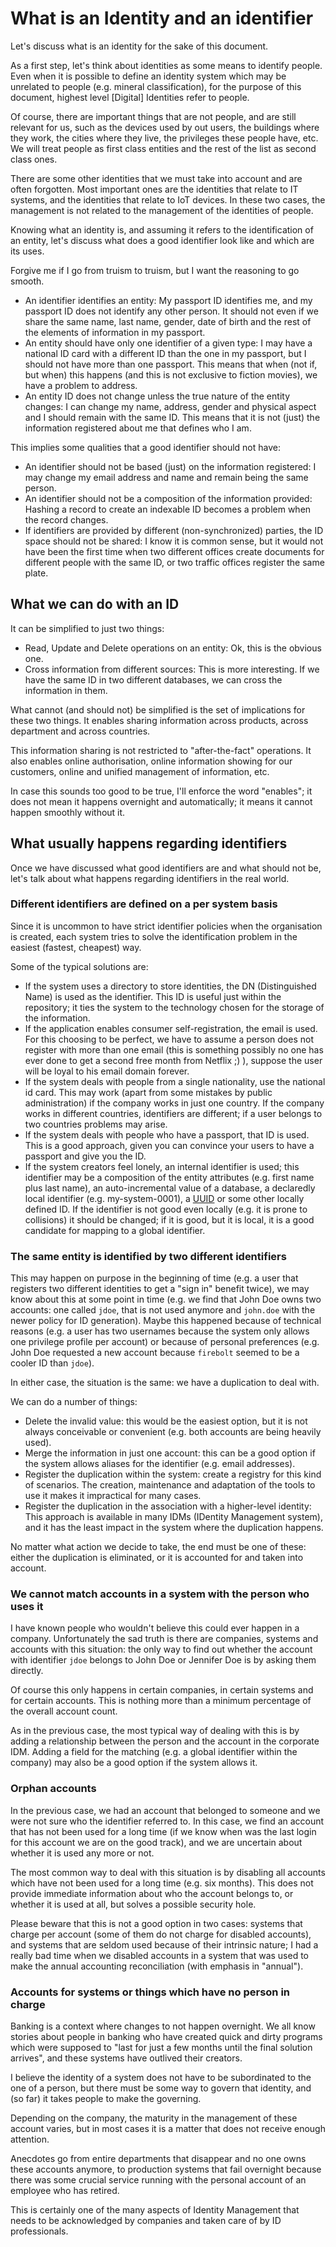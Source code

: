# What is an Identity and an identifier

Let's discuss what is an identity for the sake of this document.

As a first step, let's think about identities as some means to identify people. Even when it is possible to define an identity system which may be unrelated to people (e.g. mineral classification), for the purpose of this document, highest level [Digital] Identities refer to people.

Of course, there are important things that are not people, and are still relevant for us, such as the devices used by out users, the buildings where they work, the cities where they live, the privileges these people have, etc. We will treat people as first class entities and the rest of the list as second class ones.

There are some other identities that we must take into account and are often forgotten. Most important ones are the identities that relate to IT systems, and the identities that relate to IoT devices. In these two cases, the management is not related to the management of the identities of people.

Knowing what an identity is, and assuming it refers to the identification of an entity, let's discuss what does a good identifier look like and which are its uses.

Forgive me if I go from truism to truism, but I want the reasoning to go smooth.

- An identifier identifies an entity: My passport ID identifies me, and my passport ID does not identify any other person. It should not even if we share the same name, last name, gender, date of birth and the rest of the elements of information in my passport.
- An entity should have only one identifier of a given type: I may have a national ID card with a different ID than the one in my passport, but I should not have more than one passport. This means that when (not if, but when) this happens (and this is not exclusive to fiction movies), we have a problem to address.
- An entity ID does not change unless the true nature of the entity changes: I can change my name, address, gender and physical aspect and I should remain with the same ID. This means that it is not (just) the information registered about me that defines who I am.

This implies some qualities that a good identifier should not have:

- An identifier should not be based (just) on the information registered: I may change my email address and name and remain being the same person.
- An identifier should not be a composition of the information provided: Hashing a record to create an indexable ID becomes a problem when the record changes.
- If identifiers are provided by different (non-synchronized) parties, the ID space should not be shared: I know it is common sense, but it would not have been the first time when two different offices create documents for different people with the same ID, or two traffic offices register the same plate.

## What we can do with an ID

It can be simplified to just two things:

- Read, Update and Delete operations on an entity: Ok, this is the obvious one.
- Cross information from different sources: This is more interesting. If we have the same ID in two different databases, we can cross the information in them.

What cannot (and should not) be simplified is the set of implications for these two things. It enables sharing information across products, across department and across countries.

This information sharing is not restricted to "after-the-fact" operations. It also enables online authorisation, online information showing for our customers, online and unified management of information, etc.

In case this sounds too good to be true, I'll enforce the word "enables"; it does not mean it happens overnight and automatically; it means it cannot happen smoothly without it.

## What usually happens regarding identifiers

Once we have discussed what good identifiers are and what should not be, let's talk about what happens regarding identifiers in the real world.

### Different identifiers are defined on a per system basis

Since it is uncommon to have strict identifier policies when the organisation is created, each system tries to solve the identification problem in the easiest (fastest, cheapest) way.

Some of the typical solutions are:

- If the system uses a directory to store identities, the DN (Distinguished Name) is used as the identifier. This ID is useful just within the repository; it ties the system to the technology chosen for the storage of the information.
- If the application enables consumer self-registration, the email is used. For this choosing to be perfect, we have to assume a person does not register with more than one email (this is something possibly no one has ever done to get a second free month from Netflix ;) ), suppose the user will be loyal to his email domain forever.
- If the system deals with people from a single nationality, use the national id card. This may work (apart from some mistakes by public administration) if the company works in just one country. If the company works in different countries, identifiers are different; if a user belongs to two countries problems may arise.
- If the system deals with people who have a passport, that ID is used. This is a good approach, given you can convince your users to have a passport and give you the ID.
- If the system creators feel lonely, an internal identifier is used; this identifier may be a composition of the entity attributes (e.g. first name plus last name), an auto-incremental value of a database, a declaredly local identifier (e.g. my-system-0001), a [UUID](https://tools.ietf.org/html/rfc4122) or some other locally defined ID. If the identifier is not good even locally (e.g. it is prone to collisions) it should be changed; if it is good, but it is local, it is a good candidate for mapping to a global identifier.

### The same entity is identified by two different identifiers

This may happen on purpose in the beginning of time (e.g. a user that registers two different identities to get a "sign in" benefit twice), we may know about this at some point in time (e.g. we find that John Doe owns two accounts: one called `jdoe`, that is not used anymore and `john.doe` with the newer policy for ID generation). Maybe this happened because of technical reasons (e.g. a user has two usernames because the system only allows one privilege profile per account) or because of personal preferences (e.g. John Doe requested a new account because `firebolt` seemed to be a cooler ID than `jdoe`).

In either case, the situation is the same: we have a duplication to deal with.

We can do a number of things:

- Delete the invalid value: this would be the easiest option, but it is not always conceivable or convenient (e.g. both accounts are being heavily used).
- Merge the information in just one account: this can be a good option if the system allows aliases for the identifier (e.g. email addresses).
- Register the duplication within the system: create a registry for this kind of scenarios. The creation, maintenance and adaptation of the tools to use it makes it impractical for many cases.
- Register the duplication in the association with a higher-level identity: This approach is available in many IDMs (IDentity Management system), and it has the least impact in the system where the duplication happens.

No matter what action we decide to take, the end must be one of these: either the duplication is eliminated, or it is accounted for and taken into account.

### We cannot match accounts in a system with the person who uses it

I have known people who wouldn't believe this could ever happen in a company. Unfortunately the sad truth is there are companies, systems and accounts with this situation: the only way to find out whether the account with identifier `jdoe` belongs to John Doe or Jennifer Doe is by asking them directly.

Of course this only happens in certain companies, in certain systems and for certain accounts. This is nothing more than a minimum percentage of the overall account count.

As in the previous case, the most typical way of dealing with this is by adding a relationship between the person and the account in the corporate IDM. Adding a field for the matching (e.g. a global identifier within the company) may also be a good option if the system allows it.

### Orphan accounts

In the previous case, we had an account that belonged to someone and we were not sure who the identifier referred to. In this case, we find an account that has not been used for a long time (if we know when was the last login for this account we are on the good track), and we are uncertain about whether it is used any more or not.

The most common way to deal with this situation is by disabling all accounts which have not been used for a long time (e.g. six months). This does not provide immediate information about who the account belongs to, or whether it is used at all, but solves a possible security hole.

Please beware that this is not a good option in two cases: systems that charge per account (some of them do not charge for disabled accounts), and systems that are seldom used because of their intrinsic nature; I had a really bad time when we disabled accounts in a system that was used to make the annual accounting reconciliation (with emphasis in "annual").

### Accounts for systems or things which have no person in charge

Banking is a context where changes to not happen overnight. We all know stories about people in banking who have created quick and dirty programs which were supposed to "last for just a few months until the final solution arrives", and these systems have outlived their creators.

I believe the identity of a system does not have to be subordinated to the one of a person, but there must be some way to govern that identity, and (so far) it takes people to make the governing.

Depending on the company, the maturity in the management of these account varies, but in most cases it is a matter that does not receive enough attention.

Anecdotes go from entire departments that disappear and no one owns these accounts anymore, to production systems that fail overnight because there was some crucial service running with the personal account of an employee who has retired.

This is certainly one of the many aspects of Identity Management that needs to be acknowledged by companies and taken care of by ID professionals.
